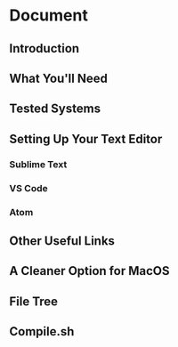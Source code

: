 # Document

## Introduction

 

## What You'll Need

 

## Tested Systems

 

## Setting Up Your Text Editor

 

### Sublime Text



### VS Code



### Atom



## Other Useful Links



## A Cleaner Option for MacOS



## File Tree



## Compile.sh


